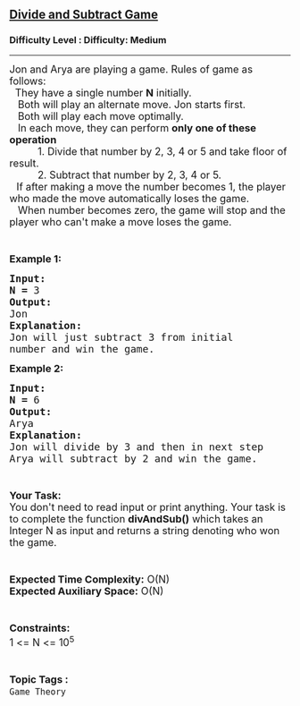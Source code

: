 <h2><a href="https://www.geeksforgeeks.org/problems/divide-and-subtract-game2253/0">Divide and Subtract Game</a></h2><h3>Difficulty Level : Difficulty: Medium</h3><hr><div class="problems_problem_content__Xm_eO"><p><span style="font-size:18px">Jon and Arya are playing a game. Rules of game as follows:<br>
<strong></strong>&nbsp;&nbsp;They have a single number <strong>N</strong> initially.</span><br>
<span style="font-size:18px"><strong></strong>&nbsp;&nbsp;&nbsp;Both will play an alternate move. Jon starts first.</span><br>
<span style="font-size:18px"><strong></strong>&nbsp; &nbsp;Both will play each move optimally.</span><br>
<span style="font-size:18px"><strong></strong>&nbsp;&nbsp;&nbsp;In each move, they can perform <strong>only one of these operation</strong></span><br>
<span style="font-size:18px">&nbsp;&nbsp;&nbsp;&nbsp;&nbsp;&nbsp;&nbsp;&nbsp;&nbsp; 1.&nbsp;Divide that number by 2, 3, 4 or 5 and take floor of result.</span><br>
<span style="font-size:18px">&nbsp;&nbsp;&nbsp;&nbsp;&nbsp;&nbsp;&nbsp;&nbsp;&nbsp; 2.&nbsp;Subtract that number by 2, 3, 4 or 5.<br>
<strong>&nbsp;&nbsp; </strong>If after making a move the number becomes 1, the player who made the move automatically loses the game.<br>
<strong></strong>&nbsp;&nbsp;&nbsp;When number becomes zero, the game will stop and the player who can't make a move loses the game.</span></p>

<p>&nbsp;</p>

<p><span style="font-size:18px"><strong>Example 1:</strong></span></p>

<pre><span style="font-size:18px"><strong>Input:</strong></span>
<span style="font-size:18px"><strong>N = </strong>3</span>
<span style="font-size:18px"><strong>Output:</strong></span>
<span style="font-size:18px">Jon</span>
<span style="font-size:18px"><strong>Explanation:</strong></span>
<span style="font-size:18px">Jon will just subtract 3 from initial
number and win the game.</span></pre>

<p><span style="font-size:18px"><strong>Example 2:</strong></span></p>

<pre><span style="font-size:18px"><strong>Input:</strong></span>
<span style="font-size:18px"><strong>N = </strong>6</span>
<span style="font-size:18px"><strong>Output:</strong></span>
<span style="font-size:18px">Arya</span>
<span style="font-size:18px"><strong>Explanation:</strong></span>
<span style="font-size:18px">Jon will divide by 3 and then in next step
Arya will subtract by 2 and win the game.</span></pre>

<p>&nbsp;</p>

<p><span style="font-size:18px"><strong>Your Task:</strong><br>
You don't need to read input or print anything. Your task is to complete the function <strong>divAndSub()</strong> which takes an Integer N as input and returns a string denoting who won the game.</span></p>

<p>&nbsp;</p>

<p><span style="font-size:18px"><strong>Expected Time Complexity:</strong> O(N)<br>
<strong>Expected Auxiliary Space:</strong> O(N)</span></p>

<p>&nbsp;</p>

<p><span style="font-size:18px"><strong>Constraints:</strong></span><br>
<span style="font-size:18px">1 &lt;= N &lt;= 10<sup>5</sup></span></p>
</div><br><p><span style=font-size:18px><strong>Topic Tags : </strong><br><code>Game Theory</code>&nbsp;